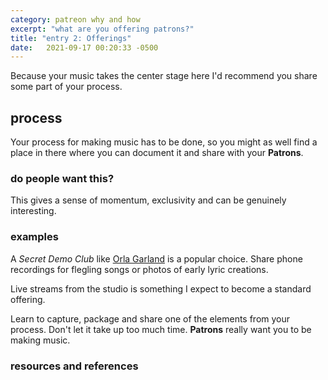 ```yaml
---
category: patreon why and how
excerpt: "what are you offering patrons?"
title: "entry 2: Offerings"
date:   2021-09-17 00:20:33 -0500
---
```

Because your music takes the center stage here I'd recommend you share some part of your process. 

## process
Your process for making music has to be done, so you might as well find a place in there where you can document it and share with your **Patrons**. 

### do people want this?
This gives a sense of momentum, exclusivity and can be genuinely interesting.

### examples
A *Secret Demo Club* like [Orla Garland][r&r] is a popular choice. Share phone recordings for flegling songs or photos of early lyric creations. 

Live streams from the studio is something I expect to become a standard offering. 

Learn to capture, package and share one of the elements from your process. Don't let it take up too much time. **Patrons** really want you to be making music. 

### resources and references


[r&r]: #resources-and-references